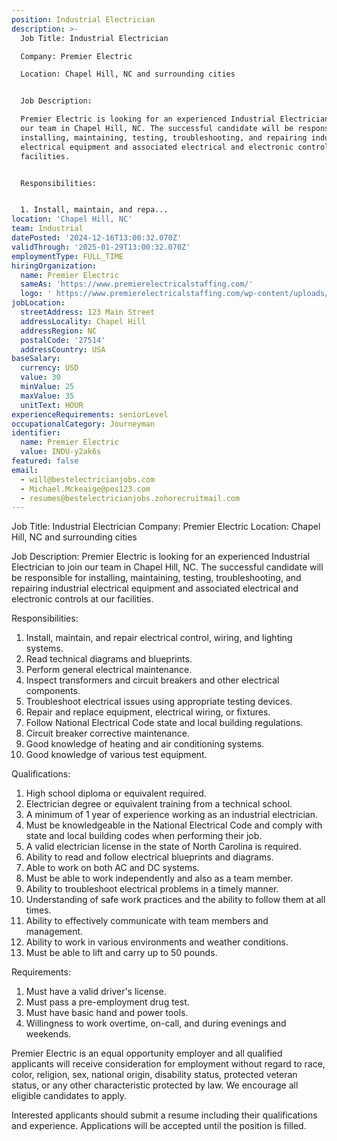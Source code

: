 ```yaml
---
position: Industrial Electrician
description: >-
  Job Title: Industrial Electrician

  Company: Premier Electric

  Location: Chapel Hill, NC and surrounding cities


  Job Description:

  Premier Electric is looking for an experienced Industrial Electrician to join
  our team in Chapel Hill, NC. The successful candidate will be responsible for
  installing, maintaining, testing, troubleshooting, and repairing industrial
  electrical equipment and associated electrical and electronic controls at our
  facilities. 


  Responsibilities:


  1. Install, maintain, and repa...
location: 'Chapel Hill, NC'
team: Industrial
datePosted: '2024-12-16T13:00:32.070Z'
validThrough: '2025-01-29T13:00:32.070Z'
employmentType: FULL_TIME
hiringOrganization:
  name: Premier Electric
  sameAs: 'https://www.premierelectricalstaffing.com/'
  logo: ' https://www.premierelectricalstaffing.com/wp-content/uploads/2020/05/Premier-Electrical-Staffing-logo.png'
jobLocation:
  streetAddress: 123 Main Street
  addressLocality: Chapel Hill
  addressRegion: NC
  postalCode: '27514'
  addressCountry: USA
baseSalary:
  currency: USD
  value: 30
  minValue: 25
  maxValue: 35
  unitText: HOUR
experienceRequirements: seniorLevel
occupationalCategory: Journeyman
identifier:
  name: Premier Electric
  value: INDU-y2ak6s
featured: false
email:
  - will@bestelectricianjobs.com
  - Michael.Mckeaige@pes123.com
  - resumes@bestelectricianjobs.zohorecruitmail.com
---
```




Job Title: Industrial Electrician
Company: Premier Electric
Location: Chapel Hill, NC and surrounding cities

Job Description:
Premier Electric is looking for an experienced Industrial Electrician to join our team in Chapel Hill, NC. The successful candidate will be responsible for installing, maintaining, testing, troubleshooting, and repairing industrial electrical equipment and associated electrical and electronic controls at our facilities. 

Responsibilities:

1. Install, maintain, and repair electrical control, wiring, and lighting systems.
2. Read technical diagrams and blueprints.
3. Perform general electrical maintenance.
4. Inspect transformers and circuit breakers and other electrical components.
5. Troubleshoot electrical issues using appropriate testing devices.
6. Repair and replace equipment, electrical wiring, or fixtures.
7. Follow National Electrical Code state and local building regulations.
8. Circuit breaker corrective maintenance.
9. Good knowledge of heating and air conditioning systems.
10. Good knowledge of various test equipment.

Qualifications:

1. High school diploma or equivalent required.
2. Electrician degree or equivalent training from a technical school.
3. A minimum of 1 year of experience working as an industrial electrician. 
4. Must be knowledgeable in the National Electrical Code and comply with state and local building codes when performing their job.
5. A valid electrician license in the state of North Carolina is required.
6. Ability to read and follow electrical blueprints and diagrams.
7. Able to work on both AC and DC systems.
8. Must be able to work independently and also as a team member.
9. Ability to troubleshoot electrical problems in a timely manner.
10. Understanding of safe work practices and the ability to follow them at all times.
11. Ability to effectively communicate with team members and management.
12. Ability to work in various environments and weather conditions.
13. Must be able to lift and carry up to 50 pounds.

Requirements:

1. Must have a valid driver's license.
2. Must pass a pre-employment drug test.
3. Must have basic hand and power tools.
4. Willingness to work overtime, on-call, and during evenings and weekends.

Premier Electric is an equal opportunity employer and all qualified applicants will receive consideration for employment without regard to race, color, religion, sex, national origin, disability status, protected veteran status, or any other characteristic protected by law. We encourage all eligible candidates to apply. 

Interested applicants should submit a resume including their qualifications and experience. Applications will be accepted until the position is filled.
